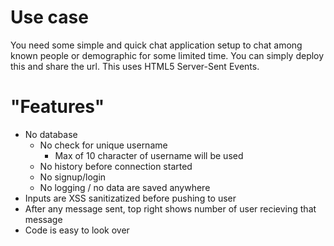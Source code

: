 # Use case

You need some simple and quick chat application setup to chat among known people or
demographic for some limited time. You can simply deploy this and share the url.
This uses HTML5 Server-Sent Events.

# "Features"

+ No database
    + No check for unique username
        + Max of 10 character of username will be used
    + No history before connection started
    + No signup/login
    + No logging / no data are saved anywhere
+ Inputs are XSS sanitizatized before pushing to user
+ After any message sent, top right shows number of user recieving that message
+ Code is easy to look over